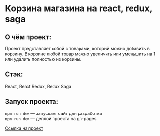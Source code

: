 # Корзина магазина на react, redux, saga

## О чём проект:
Проект представляет собой с товарами, который можно добавить в корзину. В корзине любой товар можно увеличить или уменьшить на 1 или удалить полностью из корзины.

## Стэк: 
React, React Redux, Redux Saga

## Запуск проекта:

`npm run dev` — запускает сайт для разработки <br>
`npm run dev` — деплой проекта на gh-pages

[Ссылка на проект](https://futurecatf.github.io/shopping-cart-react-redux)
